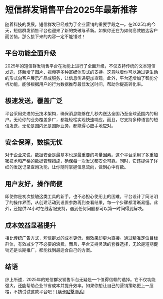 # 短信群发销售平台2025年最新推荐

随着科技的发展，短信群发已经成为了企业营销的重要手段之一。在2025年的今天，短信群发销售平台也迎来了新的突破与革新。如果你还在为如何高效触达客户而苦恼，那么接下来的内容一定不能错过！

## 平台功能全面升级

2025年的短信群发销售平台在功能上进行了全面升级，不仅支持传统的文本短信发送，还新增了图片、视频等多种富媒体形式的支持。这意味着你可以通过更生动的形式向客户展示产品或服务，让信息传递更加直观。此外，平台还增加了智能分析功能，能够根据用户的行为数据推荐最佳发送时间，帮助你提高转化率。

## 极速发送，覆盖广泛

平台采用先进的云技术架构，确保消息能够在几秒内送达全国乃至全球范围内的用户。无论你的业务覆盖多广，都能轻松实现快速响应。而且，它支持多种语言的短信发送，无论是国内还是国际业务，都能得心应手地应对。

## 安全保障，数据无忧

对于企业来说，数据安全是最基本也是最重要的考量因素。这个平台采用了多重加密技术和严格的数据管理措施，确保每一次发送都安全可靠。同时，它还提供了详细的发送记录查询功能，让你随时掌握信息流向，做到心中有数。

## 用户友好，操作简便

即使你是初次接触这类工具的新手，也不必担心使用上的困难。平台设计了简洁明了的操作界面，从创建活动到设置参数再到查看结果，每一个步骤都清晰易懂。此外，还提供24小时在线客服支持，遇到任何问题都可以第一时间得到解决。

## 成本效益显著提升

相比传统广告方式，短信群发的成本更低，但效果却更为直接。通过精准定位目标群体，有效减少了不必要的浪费。而且，平台支持灵活的套餐选择，无论是短期促销还是长期推广，都能找到最适合自己的方案。

## 结语

综上所述，2025年的短信群发销售平台无疑是一个值得信赖的选择。它不仅功能强大，还能帮助企业节省成本并提升效率。如果你想让自己的营销策略更上一层楼，不妨试试这款平台吧！[[購卡點擊聯系](https://t.me/s/SXDXQF)]